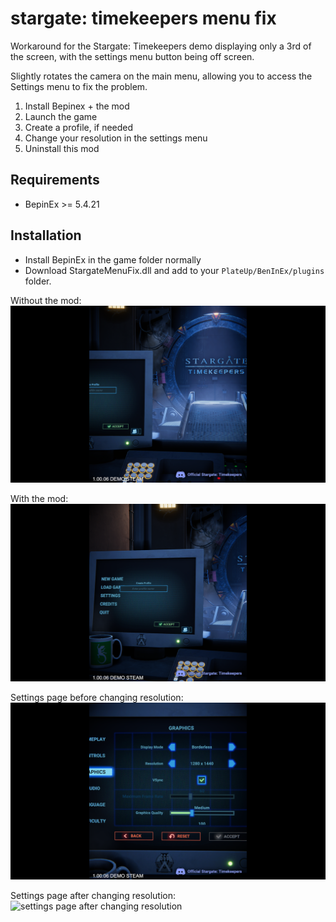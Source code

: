 # stargate: timekeepers menu fix

Workaround for the Stargate: Timekeepers demo displaying only a 3rd of the screen, with the settings menu button being off screen.

Slightly rotates the camera on the main menu, allowing you to access the Settings menu to fix the problem.

1. Install Bepinex + the mod
2. Launch the game
3. Create a profile, if needed
4. Change your resolution in the settings menu
5. Uninstall this mod


## Requirements

* BepinEx >= 5.4.21

## Installation

* Install BepinEx in the game folder normally
* Download StargateMenuFix.dll and add to your `PlateUp/BenInEx/plugins` folder.


Without the mod:
![without the mod](./img/1.png)

With the mod:
![with the mod](./img/2.png)

Settings page before changing resolution:
![settings page before changing resolution](./img/3.png)

Settings page after changing resolution:
![settings page after changing resolution](./img/4.png)
